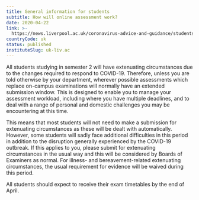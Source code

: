 ```yaml
---
title: General information for students
subtitle: How will online assessment work?
date: 2020-04-22
link: >-
  https://news.liverpool.ac.uk/coronavirus-advice-and-guidance/students/
countryCode: uk
status: published
instituteSlug: uk-liv.ac
---
```

All students studying in semester 2 will have extenuating circumstances due to the changes required to respond to COVID-19. Therefore, unless you are told otherwise by your department, wherever possible assessments which replace on-campus examinations will normally have an extended submission window. This is designed to enable you to manage your assessment workload, including where you have multiple deadlines, and to deal with a range of personal and domestic challenges you may be encountering at this time.

This means that most students will not need to make a submission for extenuating circumstances as these will be dealt with automatically. However, some students will sadly face additional difficulties in this period in addition to the disruption generally experienced by the COVID-19 outbreak. If this applies to you, please submit for extenuating circumstances in the usual way and this will be considered by Boards of Examiners as normal. For illness- and bereavement-related extenuating circumstances, the usual requirement for evidence will be waived during this period.

All students should expect to receive their exam timetables by the end of April.
